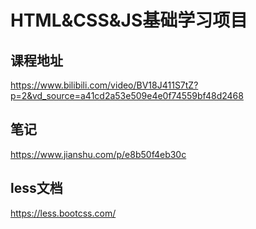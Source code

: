 # HTML&CSS&JS基础学习项目


## 课程地址
https://www.bilibili.com/video/BV18J411S7tZ?p=2&vd_source=a41cd2a53e509e4e0f74559bf48d2468

## 笔记
https://www.jianshu.com/p/e8b50f4eb30c

## less文档
https://less.bootcss.com/




